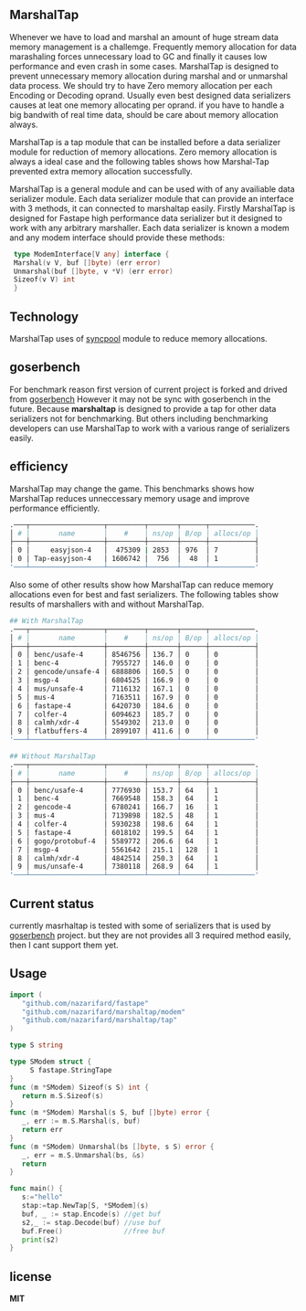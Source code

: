 ## MarshalTap
 Whenever we have to load and marshal an amount of huge stream data memory management is a challemge.
 Frequently memory allocation for data marashaling forces unnecessary load to GC and finally it causes low performance and even crash in some cases.
 MarshalTap is designed to prevent unnecessary memory allocation during marshal and or unmarshal data process.
 We should try to have Zero memory allocation per each Encoding or Decoding oprand. 
 Usually even best designed data serializers causes at leat one memory allocating per oprand. if you have to handle a big bandwith of real time data, should be care about memory allocation always.
 
 MarshalTap is a tap module that can be installed before a data serializer module for reduction of memory allocations.
 Zero memory allocation is always a ideal case and the following tables shows how Marshal-Tap prevented extra memory allocation successfully. 

 MarshalTap is a general module and can be used with of any availiable data serializer module.
 Each data serializer module that can provide an interface with 3 methods, it can connected to marshaltap easily.
 Firstly MarshalTap is designed for Fastape high performance data serializer but it designed to work with any arbitrary marshaller.
 Each data serializer is known a modem and any modem interface should provide these methods:
 ```go
  type ModemInterface[V any] interface {
  Marshal(v V, buf []byte) (err error)
  Unmarshal(buf []byte, v *V) (err error)
  Sizeof(v V) int
  }
 ```
 ## Technology
  MarshalTap uses of [syncpool](https://github.com/nazarifard/syncpool) module to reduce memory allocations.
  
 ## goserbench
  For benchmark reason first version of current project is forked and drived from [goserbench](https://github.com/alecthomas/go_serialization_benchmarks)
  However it may not be sync with goserbench in the future. Because **marshaltap** is designed to provide a tap for other data serializers not for benchmarking.
  But others including benchmarking developers can use MarshalTap to work with a various range of serializers easily.
 
 ## efficiency 
 MarshalTap may change the game. This benchmarks shows how MarshalTap reduces unneccessary memory usage and improve performance efficiently.
 ```sh
.───┬──────────────────┬─────────┬───────┬──────┬───────────.
│ # │       name       │    #    │ ns/op │ B/op │ allocs/op │
├───┼──────────────────┼─────────┼───────┼──────┼───────────┤
│ 0 │     easyjson-4   │  475309 | 2853  │ 976  │ 7         │
│ 0 │ Tap-easyjson-4   │ 1606742 │  756  │  48  │ 1         │
'───┴──────────────────┴─────────┴───────┴──────┴───────────'
```

Also some of other results show how MarshalTap can reduce memory allocations even for best and fast serializers. The following tables show results of marshallers with and without MarshalTap.
```sh
## With MarshalTap
.───┬──────────────────┬─────────┬───────┬──────┬───────────.
│ # │       name       │    #    │ ns/op │ B/op │ allocs/op │
├───┼──────────────────┼─────────┼───────┼──────┼───────────┤
│ 0 │ benc/usafe-4     │ 8546756 │ 136.7 │ 0    │ 0         │
│ 1 │ benc-4           │ 7955727 │ 146.0 │ 0    │ 0         │
│ 2 │ gencode/unsafe-4 │ 6888806 │ 160.5 │ 0    │ 0         │
│ 3 │ msgp-4           │ 6804525 │ 166.9 │ 0    │ 0         │
│ 4 │ mus/unsafe-4     │ 7116132 │ 167.1 │ 0    │ 0         │
│ 5 │ mus-4            │ 7163511 │ 167.9 │ 0    │ 0         │
│ 6 │ fastape-4        │ 6420730 │ 184.6 │ 0    │ 0         │
│ 7 │ colfer-4         │ 6094623 │ 185.7 │ 0    │ 0         │
│ 8 │ calmh/xdr-4      │ 5549302 │ 213.0 │ 0    │ 0         │
│ 9 │ flatbuffers-4    │ 2899107 │ 411.6 │ 0    │ 0         │
'───┴──────────────────┴─────────┴───────┴──────┴───────────'

## Without MarshalTap
.───┬──────────────────┬─────────┬───────┬──────┬───────────.
│ # │       name       │    #    │ ns/op │ B/op │ allocs/op │
├───┼──────────────────┼─────────┼───────┼──────┼───────────┤
│ 0 │ benc/usafe-4     │ 7776930 │ 153.7 │ 64   │ 1         │
│ 1 │ benc-4           │ 7669548 │ 158.3 │ 64   │ 1         │
│ 2 │ gencode-4        │ 6780241 │ 166.7 │ 16   │ 1         │
│ 3 │ mus-4            │ 7139898 │ 182.5 │ 48   │ 1         │
│ 4 │ colfer-4         │ 5930238 │ 198.6 │ 64   │ 1         │
│ 5 │ fastape-4        │ 6018102 │ 199.5 │ 64   │ 1         │
│ 6 │ gogo/protobuf-4  │ 5589772 │ 206.6 │ 64   │ 1         │
│ 7 │ msgp-4           │ 5561642 │ 215.1 │ 128  │ 1         │
│ 8 │ calmh/xdr-4      │ 4842514 │ 250.3 │ 64   │ 1         │
│ 9 │ mus/unsafe-4     │ 7380118 │ 268.9 │ 64   │ 1         │
'───┴──────────────────┴─────────┴───────┴──────┴───────────'
```

## Current status
  currently masrhaltap is tested with some of serializers that is used by [goserbench](https://github.com/alecthomas/go_serialization_benchmarks) project.
  but they are not provides all 3 required method easily, then I cant support them yet. 
  
## Usage
 ```go
 import (
	"github.com/nazarifard/fastape"
	"github.com/nazarifard/marshaltap/modem"
	"github.com/nazarifard/marshaltap/tap"
 )

 type S string
 
 type SModem struct { 
      S fastape.StringTape 
 }
 func (m *SModem) Sizeof(s S) int {
 	return m.S.Sizeof(s)
 }
 func (m *SModem) Marshal(s S, buf []byte) error {
 	_, err := m.S.Marshal(s, buf)
 	return err
 }
 func (m *SModem) Unmarshal(bs []byte, s S) error {
 	_, err = m.S.Unmarshal(bs, &s)
 	return
 }
 
 func main() {
 	s:="hello"
 	stap:=tap.NewTap[S, *SModem](s)	
 	buf, _ := stap.Encode(s) //get buf
 	s2,_ := stap.Decode(buf) //use buf
 	buf.Free()               //free buf	
 	print(s2)
 }
```
## license
 **MIT**
    
  